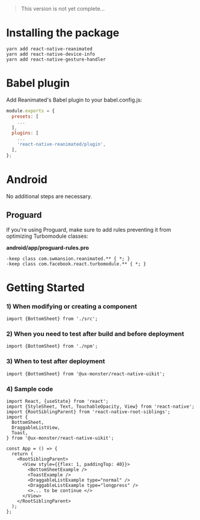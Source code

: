 > This version is not yet complete...

# Installing the package

```
yarn add react-native-reanimated
yarn add react-native-device-info
yarn add react-native-gesture-handler
```

# Babel plugin

Add Reanimated's Babel plugin to your babel.config.js:

```js
module.exports = {
  presets: [
    ...
  ],
  plugins: [
    ...
    'react-native-reanimated/plugin',
  ],
};
```

# Android

No additional steps are necessary.

## Proguard

If you're using Proguard, make sure to add rules preventing it from optimizing Turbomodule classes:

**android/app/proguard-rules.pro**

```
-keep class com.swmansion.reanimated.** { *; }
-keep class com.facebook.react.turbomodule.** { *; }
```

# Getting Started

### 1) When modifying or creating a component

```tsx
import {BottomSheet} from './src';
```

### 2) When you need to test after build and before deployment

```tsx
import {BottomSheet} from './npm';
```

### 3) When to test after deployment

```tsx
import {BottomSheet} from '@ux-monster/react-native-uikit';
```

### 4) Sample code

```tsx
import React, {useState} from 'react';
import {StyleSheet, Text, TouchableOpacity, View} from 'react-native';
import {RootSiblingParent} from 'react-native-root-siblings';
import {
  BottomSheet,
  DraggableListView,
  Toast,
} from '@ux-monster/react-native-uikit';

const App = () => {
  return (
    <RootSiblingParent>
      <View style={{flex: 1, paddingTop: 40}}>
        <BottomSheetExample />
        <ToastExample />
        <DraggableListExample type="normal" />
        <DraggableListExample type="longpress" />
        <>... to be continue </>
      </View>
    </RootSiblingParent>
  );
};
```
